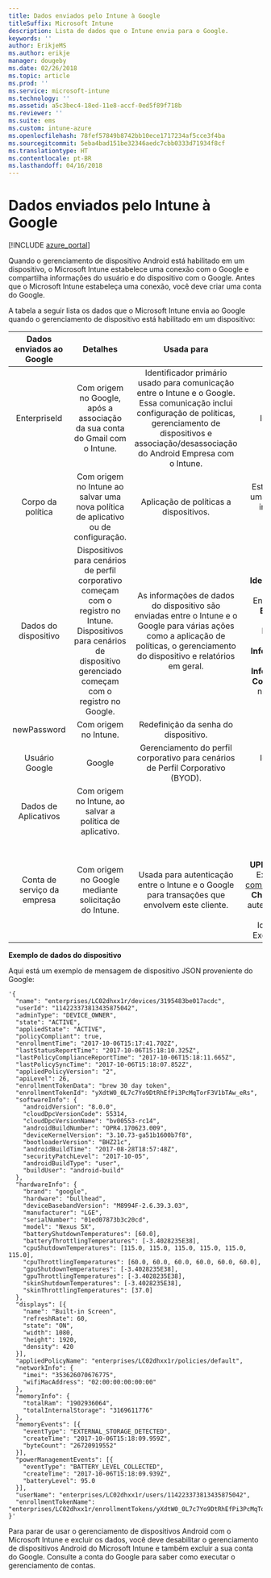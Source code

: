 ```yaml
---
title: Dados enviados pelo Intune à Google
titleSuffix: Microsoft Intune
description: Lista de dados que o Intune envia para o Google.
keywords: ''
author: ErikjeMS
ms.author: erikje
manager: dougeby
ms.date: 02/26/2018
ms.topic: article
ms.prod: ''
ms.service: microsoft-intune
ms.technology: ''
ms.assetid: a5c3bec4-18ed-11e8-accf-0ed5f89f718b
ms.reviewer: ''
ms.suite: ems
ms.custom: intune-azure
ms.openlocfilehash: 78fef57849b8742bb10ece1717234af5cce3f4ba
ms.sourcegitcommit: 5eba4bad151be32346aedc7cbb0333d71934f8cf
ms.translationtype: HT
ms.contentlocale: pt-BR
ms.lasthandoff: 04/16/2018
---
```

# <a name="data-intune-sends-to-google"></a>Dados enviados pelo Intune à Google

[!INCLUDE [azure_portal](./includes/azure_portal.md)]

Quando o gerenciamento de dispositivo Android está habilitado em um dispositivo, o Microsoft Intune estabelece uma conexão com o Google e compartilha informações do usuário e do dispositivo com o Google. Antes que o Microsoft Intune estabeleça uma conexão, você deve criar uma conta do Google.

A tabela a seguir lista os dados que o Microsoft Intune envia ao Google quando o gerenciamento de dispositivo está habilitado em um dispositivo:


| Dados enviados ao Google | Detalhes | Usada para | Exemplo |
|:---:|:---:|:---:|:---:|
| EnterpriseId | Com origem no Google, após a associação da sua conta do Gmail com o Intune. | Identificador primário usado para comunicação entre o Intune e o Google.  Essa comunicação inclui configuração de políticas, gerenciamento de dispositivos e associação/desassociação do Android Empresa com o Intune. | Identificador exclusivo; formato de exemplo: LC04eik8a6 |
| Corpo da política | Com origem no Intune ao salvar uma nova política de aplicativo ou de configuração. | Aplicação de políticas a dispositivos. | Esta é uma coleção de todas as configurações definidas para uma política de aplicativo ou de configuração. Ela pode conter informações do cliente, se fornecidas como parte de uma política, como: nomes de rede, nomes de aplicativos e configurações específicas de aplicativo. |
| Dados do dispositivo | Dispositivos para cenários de perfil corporativo começam com o registro no Intune. Dispositivos para cenários de dispositivo gerenciado começam com o registro no Google. | As informações de dados do dispositivo são enviadas entre o Intune e o Google para várias ações como a aplicação de políticas, o gerenciamento do dispositivo e relatórios em geral. | **Identificador exclusivo para representar o Nome do dispositivo.** Examplo: enterprises/LC04ebru7b/devices/3592d971168f9ae4<br>**Identificador exclusivo para representar o Nome de usuário.** Examplo: Enterprises/LC04ebru7b/users/116838519924207449711<br>**Estado do dispositivo.** Exemplos: Ativo, Desabilitado, Em Provisionamento.<br>**Estados de conformidade.** Exemplos: configuração não compatível, aplicativos necessários ausentes<br>**Informações de software.** Exemplos: versões de software e o nível de patch.<br>**Informações de rede.** Exemplos: IMEI, MEID, WifiMacAddress<br>**Configurações do dispositivo.** Exemplos: informações sobre níveis de criptografia e se o dispositivo permite aplicativos desconhecidos.<br> Veja abaixo um exemplo de uma mensagem JSON. |
| newPassword | Com origem no Intune. | Redefinição da senha do dispositivo. | Cadeia de caracteres que representa a nova senha. |
| Usuário Google | Google | Gerenciamento do perfil corporativo para cenários de Perfil Corporativo (BYOD). | Identificador exclusivo para representar a conta do Gmail vinculada. Exemplo: 114223373813435875042 |
| Dados de Aplicativos | Com origem no Intune, ao salvar a política de aplicativo. |  | Cadeia de caracteres de Nome do aplicativo. Exemplo: app:com.microsoft.windowsintune.companyportal |
| Conta de serviço da empresa | Com origem no Google mediante solicitação do Intune. | Usada para autenticação entre o Intune e o Google para transações que envolvem este cliente. | Há várias partes:<br> **ID da empresa**: documentada anteriormente.<br>**UPN**: UPN gerado, usado na autenticação em nome do cliente.<br>Exemplo: w49d77900526190e26708c31c9e8a0@pfwp-commicrosoftonedfmdm2.google.com.iam.gserviceaccount.com<br>**Chave**: blob codificado em Base64, usado em solicitações de autenticação, armazenado criptografado no serviço, mas esta é a aparência do blob:<br> Identificador exclusivo para representar a chave do cliente<br>Exemplo: a70d4d53eefbd781ce7ad6a6495c65eb15e74f1f |

**Exemplo de dados do dispositivo**

Aqui está um exemplo de mensagem de dispositivo JSON proveniente do Google:



```
'{
  "name": "enterprises/LC02dhxx1r/devices/3195483be017acdc",
  "userId": "114223373813435875042",
  "adminType": "DEVICE_OWNER",
  "state": "ACTIVE",
  "appliedState": "ACTIVE",
  "policyCompliant": true,
  "enrollmentTime": "2017-10-06T15:17:41.702Z",
  "lastStatusReportTime": "2017-10-06T15:18:10.325Z",
  "lastPolicyComplianceReportTime": "2017-10-06T15:18:11.665Z",
  "lastPolicySyncTime": "2017-10-06T15:18:07.852Z",
  "appliedPolicyVersion": "2",
  "apiLevel": 26,
  "enrollmentTokenData": "brew 30 day token",
  "enrollmentTokenId": "yXdtW0_0L7c7Yo9DtRhEfPi3PcMqTorF3V1bTAw_eRs",
  "softwareInfo": {
    "androidVersion": "8.0.0",
    "cloudDpcVersionCode": 55314,
    "cloudDpcVersionName": "bv00553-rc14",
    "androidBuildNumber": "OPR4.170623.009",
    "deviceKernelVersion": "3.10.73-ga51b1600b7f8",
    "bootloaderVersion": "BHZ21c",
    "androidBuildTime": "2017-08-28T18:57:48Z",
    "securityPatchLevel": "2017-10-05",
    "androidBuildType": "user",
    "buildUser": "android-build"
  },
  "hardwareInfo": {
    "brand": "google",
    "hardware": "bullhead",
    "deviceBasebandVersion": "M8994F-2.6.39.3.03",
    "manufacturer": "LGE",
    "serialNumber": "01ed07873b3c20cd",
    "model": "Nexus 5X",
    "batteryShutdownTemperatures": [60.0],
    "batteryThrottlingTemperatures": [-3.4028235E38],
    "cpuShutdownTemperatures": [115.0, 115.0, 115.0, 115.0, 115.0, 115.0],
    "cpuThrottlingTemperatures": [60.0, 60.0, 60.0, 60.0, 60.0, 60.0],
    "gpuShutdownTemperatures": [-3.4028235E38],
    "gpuThrottlingTemperatures": [-3.4028235E38],
    "skinShutdownTemperatures": [-3.4028235E38],
    "skinThrottlingTemperatures": [37.0]
  },
  "displays": [{
    "name": "Built-in Screen",
    "refreshRate": 60,
    "state": "ON",
    "width": 1080,
    "height": 1920,
    "density": 420
  }],
  "appliedPolicyName": "enterprises/LC02dhxx1r/policies/default",
  "networkInfo": {
    "imei": "353626070676775",
    "wifiMacAddress": "02:00:00:00:00:00"
  },
  "memoryInfo": {
    "totalRam": "1902936064",
    "totalInternalStorage": "3169611776"
  },
  "memoryEvents": [{
    "eventType": "EXTERNAL_STORAGE_DETECTED",
    "createTime": "2017-10-06T15:18:09.959Z",
    "byteCount": "26720919552"
  }],
  "powerManagementEvents": [{
    "eventType": "BATTERY_LEVEL_COLLECTED",
    "createTime": "2017-10-06T15:18:09.939Z",
    "batteryLevel": 95.0
  }],
  "userName": "enterprises/LC02dhxx1r/users/114223373813435875042",
  "enrollmentTokenName": "enterprises/LC02dhxx1r/enrollmentTokens/yXdtW0_0L7c7Yo9DtRhEfPi3PcMqTorF3V1bTAw_eRs"
}'
```

Para parar de usar o gerenciamento de dispositivos Android com o Microsoft Intune e excluir os dados, você deve desabilitar o gerenciamento de dispositivos Android do Microsoft Intune e também excluir a sua conta do Google. Consulte a conta do Google para saber como executar o gerenciamento de contas.


